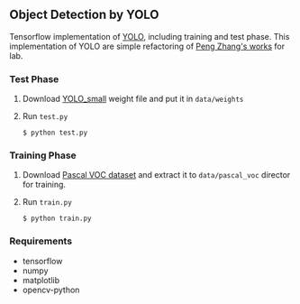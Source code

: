 ## Object Detection by YOLO

Tensorflow implementation of [YOLO](https://arxiv.org/pdf/1506.02640.pdf), including training and test phase.
This implementation of YOLO are simple refactoring of [Peng Zhang's works](https://github.com/hizhangp/yolo_tensorflow) for lab.

### Test Phase

1. Download [YOLO_small](https://drive.google.com/file/d/1ZRFgjtfFPVxn_nqWrs4Fq3ARNkjTDbHa/view?usp=sharing)
weight file and put it in `data/weights`

2. Run `test.py`
	```Shell
	$ python test.py
	```

### Training Phase

1. Download [Pascal VOC dataset](http://host.robots.ox.ac.uk/pascal/VOC/voc2007/VOCtrainval_06-Nov-2007.tar) and extract it to `data/pascal_voc` director for training.

2. Run `train.py`
	```Shell
	$ python train.py
	```

### Requirements
- tensorflow
- numpy
- matplotlib
- opencv-python
